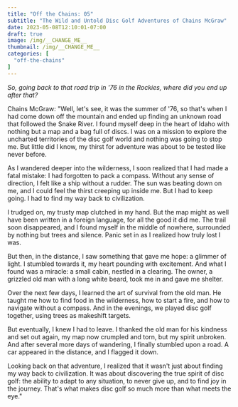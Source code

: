 ```yaml
---
title: "Off the Chains: 05"
subtitle: "The Wild and Untold Disc Golf Adventures of Chains McGraw"
date: 2023-05-08T12:10:01-07:00
draft: true
image: /img/__CHANGE_ME__
thumbnail: /img/__CHANGE_ME__
categories: [
  "off-the-chains"
]
---
```

*So, going back to that road trip in '76 in the Rockies, where did you end up after that?*

Chains McGraw: "Well, let's see, it was the summer of '76, so that's when I had come down off the mountain and ended up finding an unknown road that followed the Snake River. I found myself deep in the heart of Idaho with nothing but a map and a bag full of discs. I was on a mission to explore the uncharted territories of the disc golf world and nothing was going to stop me. But little did I know, my thirst for adventure was about to be tested like never before.

As I wandered deeper into the wilderness, I soon realized that I had made a fatal mistake: I had forgotten to pack a compass. Without any sense of direction, I felt like a ship without a rudder. The sun was beating down on me, and I could feel the thirst creeping up inside me. But I had to keep going. I had to find my way back to civilization.

I trudged on, my trusty map clutched in my hand. But the map might as well have been written in a foreign language, for all the good it did me. The trail soon disappeared, and I found myself in the middle of nowhere, surrounded by nothing but trees and silence. Panic set in as I realized how truly lost I was.

But then, in the distance, I saw something that gave me hope: a glimmer of light. I stumbled towards it, my heart pounding with excitement. And what I found was a miracle: a small cabin, nestled in a clearing. The owner, a grizzled old man with a long white beard, took me in and gave me shelter.

Over the next few days, I learned the art of survival from the old man. He taught me how to find food in the wilderness, how to start a fire, and how to navigate without a compass. And in the evenings, we played disc golf together, using trees as makeshift targets.

But eventually, I knew I had to leave. I thanked the old man for his kindness and set out again, my map now crumpled and torn, but my spirit unbroken. And after several more days of wandering, I finally stumbled upon a road. A car appeared in the distance, and I flagged it down.

Looking back on that adventure, I realized that it wasn't just about finding my way back to civilization. It was about discovering the true spirit of disc golf: the ability to adapt to any situation, to never give up, and to find joy in the journey. That's what makes disc golf so much more than what meets the eye."
